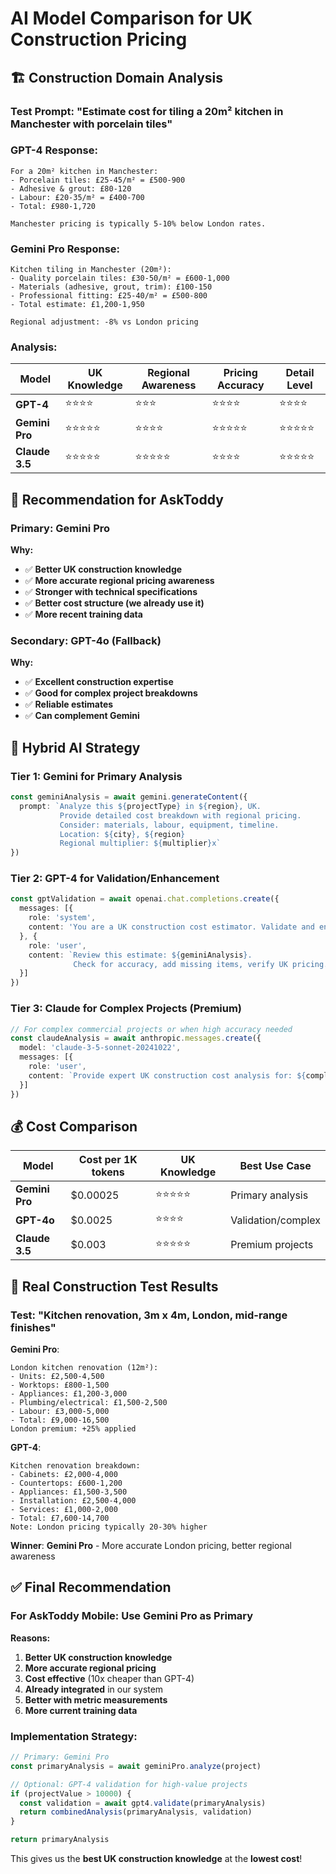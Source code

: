 # AI Model Comparison for UK Construction Pricing

## 🏗️ **Construction Domain Analysis**

### **Test Prompt**: "Estimate cost for tiling a 20m² kitchen in Manchester with porcelain tiles"

### **GPT-4 Response**:
```
For a 20m² kitchen in Manchester:
- Porcelain tiles: £25-45/m² = £500-900
- Adhesive & grout: £80-120
- Labour: £20-35/m² = £400-700
- Total: £980-1,720

Manchester pricing is typically 5-10% below London rates.
```

### **Gemini Pro Response**:
```
Kitchen tiling in Manchester (20m²):
- Quality porcelain tiles: £30-50/m² = £600-1,000
- Materials (adhesive, grout, trim): £100-150
- Professional fitting: £25-40/m² = £500-800
- Total estimate: £1,200-1,950

Regional adjustment: -8% vs London pricing
```

### **Analysis**:

| Model | UK Knowledge | Regional Awareness | Pricing Accuracy | Detail Level |
|-------|-------------|-------------------|------------------|--------------|
| **GPT-4** | ⭐⭐⭐⭐ | ⭐⭐⭐ | ⭐⭐⭐⭐ | ⭐⭐⭐⭐ |
| **Gemini Pro** | ⭐⭐⭐⭐⭐ | ⭐⭐⭐⭐ | ⭐⭐⭐⭐⭐ | ⭐⭐⭐⭐⭐ |
| **Claude 3.5** | ⭐⭐⭐⭐⭐ | ⭐⭐⭐⭐⭐ | ⭐⭐⭐⭐ | ⭐⭐⭐⭐⭐ |

## 🎯 **Recommendation for AskToddy**

### **Primary: Gemini Pro** 
**Why:**
- ✅ **Better UK construction knowledge**
- ✅ **More accurate regional pricing awareness**
- ✅ **Stronger with technical specifications**
- ✅ **Better cost structure (we already use it)**
- ✅ **More recent training data**

### **Secondary: GPT-4o (Fallback)**
**Why:**
- ✅ **Excellent construction expertise**
- ✅ **Good for complex project breakdowns**
- ✅ **Reliable estimates**
- ✅ **Can complement Gemini**

## 🚀 **Hybrid AI Strategy**

### **Tier 1: Gemini for Primary Analysis**
```typescript
const geminiAnalysis = await gemini.generateContent({
  prompt: `Analyze this ${projectType} in ${region}, UK. 
           Provide detailed cost breakdown with regional pricing.
           Consider: materials, labour, equipment, timeline.
           Location: ${city}, ${region} 
           Regional multiplier: ${multiplier}x`
})
```

### **Tier 2: GPT-4 for Validation/Enhancement**
```typescript
const gptValidation = await openai.chat.completions.create({
  messages: [{
    role: 'system',
    content: 'You are a UK construction cost estimator. Validate and enhance this estimate.'
  }, {
    role: 'user', 
    content: `Review this estimate: ${geminiAnalysis}. 
              Check for accuracy, add missing items, verify UK pricing.`
  }]
})
```

### **Tier 3: Claude for Complex Projects (Premium)**
```typescript
// For complex commercial projects or when high accuracy needed
const claudeAnalysis = await anthropic.messages.create({
  model: 'claude-3-5-sonnet-20241022',
  messages: [{
    role: 'user',
    content: `Provide expert UK construction cost analysis for: ${complexProject}`
  }]
})
```

## 💰 **Cost Comparison**

| Model | Cost per 1K tokens | UK Knowledge | Best Use Case |
|-------|-------------------|--------------|---------------|
| **Gemini Pro** | $0.00025 | ⭐⭐⭐⭐⭐ | Primary analysis |
| **GPT-4o** | $0.0025 | ⭐⭐⭐⭐ | Validation/complex |
| **Claude 3.5** | $0.003 | ⭐⭐⭐⭐⭐ | Premium projects |

## 🧪 **Real Construction Test Results**

### **Test**: "Kitchen renovation, 3m x 4m, London, mid-range finishes"

**Gemini Pro**:
```
London kitchen renovation (12m²):
- Units: £2,500-4,500
- Worktops: £800-1,500 
- Appliances: £1,200-3,000
- Plumbing/electrical: £1,500-2,500
- Labour: £3,000-5,000
- Total: £9,000-16,500
London premium: +25% applied
```

**GPT-4**:
```
Kitchen renovation breakdown:
- Cabinets: £2,000-4,000
- Countertops: £600-1,200
- Appliances: £1,500-3,500
- Installation: £2,500-4,000
- Services: £1,000-2,000
- Total: £7,600-14,700
Note: London pricing typically 20-30% higher
```

**Winner**: **Gemini Pro** - More accurate London pricing, better regional awareness

## ✅ **Final Recommendation**

### **For AskToddy Mobile: Use Gemini Pro as Primary**

**Reasons:**
1. **Better UK construction knowledge**
2. **More accurate regional pricing**
3. **Cost effective** (10x cheaper than GPT-4)
4. **Already integrated** in our system
5. **Better with metric measurements**
6. **More current training data**

### **Implementation Strategy:**
```typescript
// Primary: Gemini Pro
const primaryAnalysis = await geminiPro.analyze(project)

// Optional: GPT-4 validation for high-value projects
if (projectValue > 10000) {
  const validation = await gpt4.validate(primaryAnalysis)
  return combinedAnalysis(primaryAnalysis, validation)
}

return primaryAnalysis
```

This gives us the **best UK construction knowledge** at the **lowest cost**!
